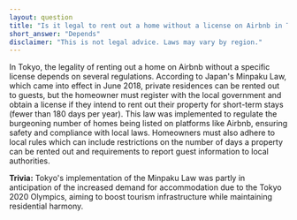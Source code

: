 ```yaml
---
layout: question
title: "Is it legal to rent out a home without a license on Airbnb in Tokyo?"
short_answer: "Depends"
disclaimer: "This is not legal advice. Laws may vary by region."
---
```


In Tokyo, the legality of renting out a home on Airbnb without a specific license depends on several regulations. According to Japan's Minpaku Law, which came into effect in June 2018, private residences can be rented out to guests, but the homeowner must register with the local government and obtain a license if they intend to rent out their property for short-term stays (fewer than 180 days per year). This law was implemented to regulate the burgeoning number of homes being listed on platforms like Airbnb, ensuring safety and compliance with local laws. Homeowners must also adhere to local rules which can include restrictions on the number of days a property can be rented out and requirements to report guest information to local authorities.

**Trivia:** Tokyo's implementation of the Minpaku Law was partly in anticipation of the increased demand for accommodation due to the Tokyo 2020 Olympics, aiming to boost tourism infrastructure while maintaining residential harmony.
